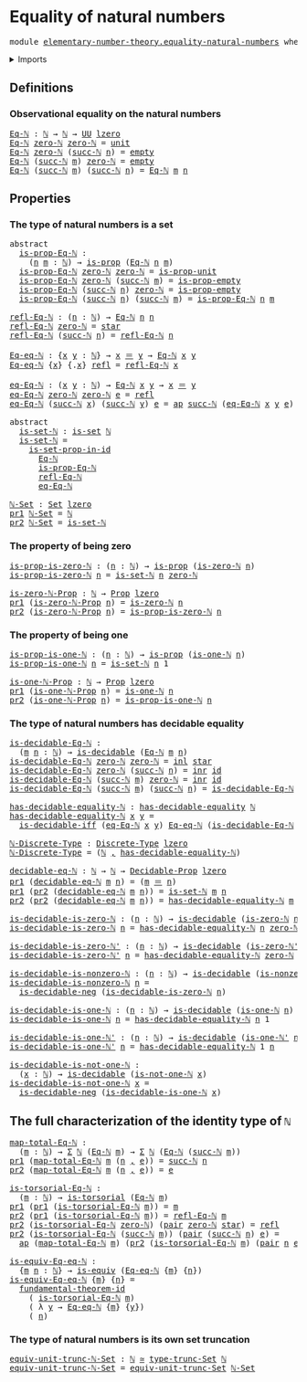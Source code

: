# Equality of natural numbers

<pre class="Agda"><a id="40" class="Keyword">module</a> <a id="47" href="elementary-number-theory.equality-natural-numbers.html" class="Module">elementary-number-theory.equality-natural-numbers</a> <a id="97" class="Keyword">where</a>
</pre>
<details><summary>Imports</summary>

<pre class="Agda"><a id="153" class="Keyword">open</a> <a id="158" class="Keyword">import</a> <a id="165" href="elementary-number-theory.natural-numbers.html" class="Module">elementary-number-theory.natural-numbers</a>

<a id="207" class="Keyword">open</a> <a id="212" class="Keyword">import</a> <a id="219" href="foundation.action-on-identifications-functions.html" class="Module">foundation.action-on-identifications-functions</a>
<a id="266" class="Keyword">open</a> <a id="271" class="Keyword">import</a> <a id="278" href="foundation.coproduct-types.html" class="Module">foundation.coproduct-types</a>
<a id="305" class="Keyword">open</a> <a id="310" class="Keyword">import</a> <a id="317" href="foundation.decidable-equality.html" class="Module">foundation.decidable-equality</a>
<a id="347" class="Keyword">open</a> <a id="352" class="Keyword">import</a> <a id="359" href="foundation.decidable-types.html" class="Module">foundation.decidable-types</a>
<a id="386" class="Keyword">open</a> <a id="391" class="Keyword">import</a> <a id="398" href="foundation.dependent-pair-types.html" class="Module">foundation.dependent-pair-types</a>
<a id="430" class="Keyword">open</a> <a id="435" class="Keyword">import</a> <a id="442" href="foundation.empty-types.html" class="Module">foundation.empty-types</a>
<a id="465" class="Keyword">open</a> <a id="470" class="Keyword">import</a> <a id="477" href="foundation.equivalences.html" class="Module">foundation.equivalences</a>
<a id="501" class="Keyword">open</a> <a id="506" class="Keyword">import</a> <a id="513" href="foundation.function-types.html" class="Module">foundation.function-types</a>
<a id="539" class="Keyword">open</a> <a id="544" class="Keyword">import</a> <a id="551" href="foundation.fundamental-theorem-of-identity-types.html" class="Module">foundation.fundamental-theorem-of-identity-types</a>
<a id="600" class="Keyword">open</a> <a id="605" class="Keyword">import</a> <a id="612" href="foundation.identity-types.html" class="Module">foundation.identity-types</a>
<a id="638" class="Keyword">open</a> <a id="643" class="Keyword">import</a> <a id="650" href="foundation.propositions.html" class="Module">foundation.propositions</a>
<a id="674" class="Keyword">open</a> <a id="679" class="Keyword">import</a> <a id="686" href="foundation.set-truncations.html" class="Module">foundation.set-truncations</a>
<a id="713" class="Keyword">open</a> <a id="718" class="Keyword">import</a> <a id="725" href="foundation.sets.html" class="Module">foundation.sets</a>
<a id="741" class="Keyword">open</a> <a id="746" class="Keyword">import</a> <a id="753" href="foundation.unit-type.html" class="Module">foundation.unit-type</a>
<a id="774" class="Keyword">open</a> <a id="779" class="Keyword">import</a> <a id="786" href="foundation.universe-levels.html" class="Module">foundation.universe-levels</a>

<a id="814" class="Keyword">open</a> <a id="819" class="Keyword">import</a> <a id="826" href="foundation-core.decidable-propositions.html" class="Module">foundation-core.decidable-propositions</a>
<a id="865" class="Keyword">open</a> <a id="870" class="Keyword">import</a> <a id="877" href="foundation-core.discrete-types.html" class="Module">foundation-core.discrete-types</a>
<a id="908" class="Keyword">open</a> <a id="913" class="Keyword">import</a> <a id="920" href="foundation-core.torsorial-type-families.html" class="Module">foundation-core.torsorial-type-families</a>
</pre>
</details>

## Definitions

### Observational equality on the natural numbers

<pre class="Agda"><a id="Eq-ℕ"></a><a id="1052" href="elementary-number-theory.equality-natural-numbers.html#1052" class="Function">Eq-ℕ</a> <a id="1057" class="Symbol">:</a> <a id="1059" href="elementary-number-theory.natural-numbers.html#825" class="Datatype">ℕ</a> <a id="1061" class="Symbol">→</a> <a id="1063" href="elementary-number-theory.natural-numbers.html#825" class="Datatype">ℕ</a> <a id="1065" class="Symbol">→</a> <a id="1067" href="Agda.Primitive.html#388" class="Primitive">UU</a> <a id="1070" href="Agda.Primitive.html#915" class="Primitive">lzero</a>
<a id="1076" href="elementary-number-theory.equality-natural-numbers.html#1052" class="Function">Eq-ℕ</a> <a id="1081" href="elementary-number-theory.natural-numbers.html#846" class="InductiveConstructor">zero-ℕ</a> <a id="1088" href="elementary-number-theory.natural-numbers.html#846" class="InductiveConstructor">zero-ℕ</a> <a id="1095" class="Symbol">=</a> <a id="1097" href="foundation.unit-type.html#812" class="Record">unit</a>
<a id="1102" href="elementary-number-theory.equality-natural-numbers.html#1052" class="Function">Eq-ℕ</a> <a id="1107" href="elementary-number-theory.natural-numbers.html#846" class="InductiveConstructor">zero-ℕ</a> <a id="1114" class="Symbol">(</a><a id="1115" href="elementary-number-theory.natural-numbers.html#859" class="InductiveConstructor">succ-ℕ</a> <a id="1122" href="elementary-number-theory.equality-natural-numbers.html#1122" class="Bound">n</a><a id="1123" class="Symbol">)</a> <a id="1125" class="Symbol">=</a> <a id="1127" href="foundation-core.empty-types.html#801" class="Datatype">empty</a>
<a id="1133" href="elementary-number-theory.equality-natural-numbers.html#1052" class="Function">Eq-ℕ</a> <a id="1138" class="Symbol">(</a><a id="1139" href="elementary-number-theory.natural-numbers.html#859" class="InductiveConstructor">succ-ℕ</a> <a id="1146" href="elementary-number-theory.equality-natural-numbers.html#1146" class="Bound">m</a><a id="1147" class="Symbol">)</a> <a id="1149" href="elementary-number-theory.natural-numbers.html#846" class="InductiveConstructor">zero-ℕ</a> <a id="1156" class="Symbol">=</a> <a id="1158" href="foundation-core.empty-types.html#801" class="Datatype">empty</a>
<a id="1164" href="elementary-number-theory.equality-natural-numbers.html#1052" class="Function">Eq-ℕ</a> <a id="1169" class="Symbol">(</a><a id="1170" href="elementary-number-theory.natural-numbers.html#859" class="InductiveConstructor">succ-ℕ</a> <a id="1177" href="elementary-number-theory.equality-natural-numbers.html#1177" class="Bound">m</a><a id="1178" class="Symbol">)</a> <a id="1180" class="Symbol">(</a><a id="1181" href="elementary-number-theory.natural-numbers.html#859" class="InductiveConstructor">succ-ℕ</a> <a id="1188" href="elementary-number-theory.equality-natural-numbers.html#1188" class="Bound">n</a><a id="1189" class="Symbol">)</a> <a id="1191" class="Symbol">=</a> <a id="1193" href="elementary-number-theory.equality-natural-numbers.html#1052" class="Function">Eq-ℕ</a> <a id="1198" href="elementary-number-theory.equality-natural-numbers.html#1177" class="Bound">m</a> <a id="1200" href="elementary-number-theory.equality-natural-numbers.html#1188" class="Bound">n</a>
</pre>
## Properties

### The type of natural numbers is a set

<pre class="Agda"><a id="1272" class="Keyword">abstract</a>
  <a id="is-prop-Eq-ℕ"></a><a id="1283" href="elementary-number-theory.equality-natural-numbers.html#1283" class="Function">is-prop-Eq-ℕ</a> <a id="1296" class="Symbol">:</a>
    <a id="1302" class="Symbol">(</a><a id="1303" href="elementary-number-theory.equality-natural-numbers.html#1303" class="Bound">n</a> <a id="1305" href="elementary-number-theory.equality-natural-numbers.html#1305" class="Bound">m</a> <a id="1307" class="Symbol">:</a> <a id="1309" href="elementary-number-theory.natural-numbers.html#825" class="Datatype">ℕ</a><a id="1310" class="Symbol">)</a> <a id="1312" class="Symbol">→</a> <a id="1314" href="foundation-core.propositions.html#1029" class="Function">is-prop</a> <a id="1322" class="Symbol">(</a><a id="1323" href="elementary-number-theory.equality-natural-numbers.html#1052" class="Function">Eq-ℕ</a> <a id="1328" href="elementary-number-theory.equality-natural-numbers.html#1303" class="Bound">n</a> <a id="1330" href="elementary-number-theory.equality-natural-numbers.html#1305" class="Bound">m</a><a id="1331" class="Symbol">)</a>
  <a id="1335" href="elementary-number-theory.equality-natural-numbers.html#1283" class="Function">is-prop-Eq-ℕ</a> <a id="1348" href="elementary-number-theory.natural-numbers.html#846" class="InductiveConstructor">zero-ℕ</a> <a id="1355" href="elementary-number-theory.natural-numbers.html#846" class="InductiveConstructor">zero-ℕ</a> <a id="1362" class="Symbol">=</a> <a id="1364" href="foundation.unit-type.html#2833" class="Function">is-prop-unit</a>
  <a id="1379" href="elementary-number-theory.equality-natural-numbers.html#1283" class="Function">is-prop-Eq-ℕ</a> <a id="1392" href="elementary-number-theory.natural-numbers.html#846" class="InductiveConstructor">zero-ℕ</a> <a id="1399" class="Symbol">(</a><a id="1400" href="elementary-number-theory.natural-numbers.html#859" class="InductiveConstructor">succ-ℕ</a> <a id="1407" href="elementary-number-theory.equality-natural-numbers.html#1407" class="Bound">m</a><a id="1408" class="Symbol">)</a> <a id="1410" class="Symbol">=</a> <a id="1412" href="foundation-core.empty-types.html#2359" class="Function">is-prop-empty</a>
  <a id="1428" href="elementary-number-theory.equality-natural-numbers.html#1283" class="Function">is-prop-Eq-ℕ</a> <a id="1441" class="Symbol">(</a><a id="1442" href="elementary-number-theory.natural-numbers.html#859" class="InductiveConstructor">succ-ℕ</a> <a id="1449" href="elementary-number-theory.equality-natural-numbers.html#1449" class="Bound">n</a><a id="1450" class="Symbol">)</a> <a id="1452" href="elementary-number-theory.natural-numbers.html#846" class="InductiveConstructor">zero-ℕ</a> <a id="1459" class="Symbol">=</a> <a id="1461" href="foundation-core.empty-types.html#2359" class="Function">is-prop-empty</a>
  <a id="1477" href="elementary-number-theory.equality-natural-numbers.html#1283" class="Function">is-prop-Eq-ℕ</a> <a id="1490" class="Symbol">(</a><a id="1491" href="elementary-number-theory.natural-numbers.html#859" class="InductiveConstructor">succ-ℕ</a> <a id="1498" href="elementary-number-theory.equality-natural-numbers.html#1498" class="Bound">n</a><a id="1499" class="Symbol">)</a> <a id="1501" class="Symbol">(</a><a id="1502" href="elementary-number-theory.natural-numbers.html#859" class="InductiveConstructor">succ-ℕ</a> <a id="1509" href="elementary-number-theory.equality-natural-numbers.html#1509" class="Bound">m</a><a id="1510" class="Symbol">)</a> <a id="1512" class="Symbol">=</a> <a id="1514" href="elementary-number-theory.equality-natural-numbers.html#1283" class="Function">is-prop-Eq-ℕ</a> <a id="1527" href="elementary-number-theory.equality-natural-numbers.html#1498" class="Bound">n</a> <a id="1529" href="elementary-number-theory.equality-natural-numbers.html#1509" class="Bound">m</a>

<a id="refl-Eq-ℕ"></a><a id="1532" href="elementary-number-theory.equality-natural-numbers.html#1532" class="Function">refl-Eq-ℕ</a> <a id="1542" class="Symbol">:</a> <a id="1544" class="Symbol">(</a><a id="1545" href="elementary-number-theory.equality-natural-numbers.html#1545" class="Bound">n</a> <a id="1547" class="Symbol">:</a> <a id="1549" href="elementary-number-theory.natural-numbers.html#825" class="Datatype">ℕ</a><a id="1550" class="Symbol">)</a> <a id="1552" class="Symbol">→</a> <a id="1554" href="elementary-number-theory.equality-natural-numbers.html#1052" class="Function">Eq-ℕ</a> <a id="1559" href="elementary-number-theory.equality-natural-numbers.html#1545" class="Bound">n</a> <a id="1561" href="elementary-number-theory.equality-natural-numbers.html#1545" class="Bound">n</a>
<a id="1563" href="elementary-number-theory.equality-natural-numbers.html#1532" class="Function">refl-Eq-ℕ</a> <a id="1573" href="elementary-number-theory.natural-numbers.html#846" class="InductiveConstructor">zero-ℕ</a> <a id="1580" class="Symbol">=</a> <a id="1582" href="foundation.unit-type.html#857" class="InductiveConstructor">star</a>
<a id="1587" href="elementary-number-theory.equality-natural-numbers.html#1532" class="Function">refl-Eq-ℕ</a> <a id="1597" class="Symbol">(</a><a id="1598" href="elementary-number-theory.natural-numbers.html#859" class="InductiveConstructor">succ-ℕ</a> <a id="1605" href="elementary-number-theory.equality-natural-numbers.html#1605" class="Bound">n</a><a id="1606" class="Symbol">)</a> <a id="1608" class="Symbol">=</a> <a id="1610" href="elementary-number-theory.equality-natural-numbers.html#1532" class="Function">refl-Eq-ℕ</a> <a id="1620" href="elementary-number-theory.equality-natural-numbers.html#1605" class="Bound">n</a>

<a id="Eq-eq-ℕ"></a><a id="1623" href="elementary-number-theory.equality-natural-numbers.html#1623" class="Function">Eq-eq-ℕ</a> <a id="1631" class="Symbol">:</a> <a id="1633" class="Symbol">{</a><a id="1634" href="elementary-number-theory.equality-natural-numbers.html#1634" class="Bound">x</a> <a id="1636" href="elementary-number-theory.equality-natural-numbers.html#1636" class="Bound">y</a> <a id="1638" class="Symbol">:</a> <a id="1640" href="elementary-number-theory.natural-numbers.html#825" class="Datatype">ℕ</a><a id="1641" class="Symbol">}</a> <a id="1643" class="Symbol">→</a> <a id="1645" href="elementary-number-theory.equality-natural-numbers.html#1634" class="Bound">x</a> <a id="1647" href="foundation-core.identity-types.html#2713" class="Function Operator">＝</a> <a id="1649" href="elementary-number-theory.equality-natural-numbers.html#1636" class="Bound">y</a> <a id="1651" class="Symbol">→</a> <a id="1653" href="elementary-number-theory.equality-natural-numbers.html#1052" class="Function">Eq-ℕ</a> <a id="1658" href="elementary-number-theory.equality-natural-numbers.html#1634" class="Bound">x</a> <a id="1660" href="elementary-number-theory.equality-natural-numbers.html#1636" class="Bound">y</a>
<a id="1662" href="elementary-number-theory.equality-natural-numbers.html#1623" class="Function">Eq-eq-ℕ</a> <a id="1670" class="Symbol">{</a><a id="1671" href="elementary-number-theory.equality-natural-numbers.html#1671" class="Bound">x</a><a id="1672" class="Symbol">}</a> <a id="1674" class="Symbol">{</a><a id="1675" class="DottedPattern Symbol">.</a><a id="1676" href="elementary-number-theory.equality-natural-numbers.html#1671" class="DottedPattern Bound">x</a><a id="1677" class="Symbol">}</a> <a id="1679" href="foundation-core.identity-types.html#2682" class="InductiveConstructor">refl</a> <a id="1684" class="Symbol">=</a> <a id="1686" href="elementary-number-theory.equality-natural-numbers.html#1532" class="Function">refl-Eq-ℕ</a> <a id="1696" href="elementary-number-theory.equality-natural-numbers.html#1671" class="Bound">x</a>

<a id="eq-Eq-ℕ"></a><a id="1699" href="elementary-number-theory.equality-natural-numbers.html#1699" class="Function">eq-Eq-ℕ</a> <a id="1707" class="Symbol">:</a> <a id="1709" class="Symbol">(</a><a id="1710" href="elementary-number-theory.equality-natural-numbers.html#1710" class="Bound">x</a> <a id="1712" href="elementary-number-theory.equality-natural-numbers.html#1712" class="Bound">y</a> <a id="1714" class="Symbol">:</a> <a id="1716" href="elementary-number-theory.natural-numbers.html#825" class="Datatype">ℕ</a><a id="1717" class="Symbol">)</a> <a id="1719" class="Symbol">→</a> <a id="1721" href="elementary-number-theory.equality-natural-numbers.html#1052" class="Function">Eq-ℕ</a> <a id="1726" href="elementary-number-theory.equality-natural-numbers.html#1710" class="Bound">x</a> <a id="1728" href="elementary-number-theory.equality-natural-numbers.html#1712" class="Bound">y</a> <a id="1730" class="Symbol">→</a> <a id="1732" href="elementary-number-theory.equality-natural-numbers.html#1710" class="Bound">x</a> <a id="1734" href="foundation-core.identity-types.html#2713" class="Function Operator">＝</a> <a id="1736" href="elementary-number-theory.equality-natural-numbers.html#1712" class="Bound">y</a>
<a id="1738" href="elementary-number-theory.equality-natural-numbers.html#1699" class="Function">eq-Eq-ℕ</a> <a id="1746" href="elementary-number-theory.natural-numbers.html#846" class="InductiveConstructor">zero-ℕ</a> <a id="1753" href="elementary-number-theory.natural-numbers.html#846" class="InductiveConstructor">zero-ℕ</a> <a id="1760" href="elementary-number-theory.equality-natural-numbers.html#1760" class="Bound">e</a> <a id="1762" class="Symbol">=</a> <a id="1764" href="foundation-core.identity-types.html#2682" class="InductiveConstructor">refl</a>
<a id="1769" href="elementary-number-theory.equality-natural-numbers.html#1699" class="Function">eq-Eq-ℕ</a> <a id="1777" class="Symbol">(</a><a id="1778" href="elementary-number-theory.natural-numbers.html#859" class="InductiveConstructor">succ-ℕ</a> <a id="1785" href="elementary-number-theory.equality-natural-numbers.html#1785" class="Bound">x</a><a id="1786" class="Symbol">)</a> <a id="1788" class="Symbol">(</a><a id="1789" href="elementary-number-theory.natural-numbers.html#859" class="InductiveConstructor">succ-ℕ</a> <a id="1796" href="elementary-number-theory.equality-natural-numbers.html#1796" class="Bound">y</a><a id="1797" class="Symbol">)</a> <a id="1799" href="elementary-number-theory.equality-natural-numbers.html#1799" class="Bound">e</a> <a id="1801" class="Symbol">=</a> <a id="1803" href="foundation.action-on-identifications-functions.html#730" class="Function">ap</a> <a id="1806" href="elementary-number-theory.natural-numbers.html#859" class="InductiveConstructor">succ-ℕ</a> <a id="1813" class="Symbol">(</a><a id="1814" href="elementary-number-theory.equality-natural-numbers.html#1699" class="Function">eq-Eq-ℕ</a> <a id="1822" href="elementary-number-theory.equality-natural-numbers.html#1785" class="Bound">x</a> <a id="1824" href="elementary-number-theory.equality-natural-numbers.html#1796" class="Bound">y</a> <a id="1826" href="elementary-number-theory.equality-natural-numbers.html#1799" class="Bound">e</a><a id="1827" class="Symbol">)</a>

<a id="1830" class="Keyword">abstract</a>
  <a id="is-set-ℕ"></a><a id="1841" href="elementary-number-theory.equality-natural-numbers.html#1841" class="Function">is-set-ℕ</a> <a id="1850" class="Symbol">:</a> <a id="1852" href="foundation-core.sets.html#795" class="Function">is-set</a> <a id="1859" href="elementary-number-theory.natural-numbers.html#825" class="Datatype">ℕ</a>
  <a id="1863" href="elementary-number-theory.equality-natural-numbers.html#1841" class="Function">is-set-ℕ</a> <a id="1872" class="Symbol">=</a>
    <a id="1878" href="foundation-core.sets.html#3227" class="Function">is-set-prop-in-id</a>
      <a id="1902" href="elementary-number-theory.equality-natural-numbers.html#1052" class="Function">Eq-ℕ</a>
      <a id="1913" href="elementary-number-theory.equality-natural-numbers.html#1283" class="Function">is-prop-Eq-ℕ</a>
      <a id="1932" href="elementary-number-theory.equality-natural-numbers.html#1532" class="Function">refl-Eq-ℕ</a>
      <a id="1948" href="elementary-number-theory.equality-natural-numbers.html#1699" class="Function">eq-Eq-ℕ</a>

<a id="ℕ-Set"></a><a id="1957" href="elementary-number-theory.equality-natural-numbers.html#1957" class="Function">ℕ-Set</a> <a id="1963" class="Symbol">:</a> <a id="1965" href="foundation-core.sets.html#870" class="Function">Set</a> <a id="1969" href="Agda.Primitive.html#915" class="Primitive">lzero</a>
<a id="1975" href="foundation.dependent-pair-types.html#681" class="Field">pr1</a> <a id="1979" href="elementary-number-theory.equality-natural-numbers.html#1957" class="Function">ℕ-Set</a> <a id="1985" class="Symbol">=</a> <a id="1987" href="elementary-number-theory.natural-numbers.html#825" class="Datatype">ℕ</a>
<a id="1989" href="foundation.dependent-pair-types.html#693" class="Field">pr2</a> <a id="1993" href="elementary-number-theory.equality-natural-numbers.html#1957" class="Function">ℕ-Set</a> <a id="1999" class="Symbol">=</a> <a id="2001" href="elementary-number-theory.equality-natural-numbers.html#1841" class="Function">is-set-ℕ</a>
</pre>
### The property of being zero

<pre class="Agda"><a id="is-prop-is-zero-ℕ"></a><a id="2055" href="elementary-number-theory.equality-natural-numbers.html#2055" class="Function">is-prop-is-zero-ℕ</a> <a id="2073" class="Symbol">:</a> <a id="2075" class="Symbol">(</a><a id="2076" href="elementary-number-theory.equality-natural-numbers.html#2076" class="Bound">n</a> <a id="2078" class="Symbol">:</a> <a id="2080" href="elementary-number-theory.natural-numbers.html#825" class="Datatype">ℕ</a><a id="2081" class="Symbol">)</a> <a id="2083" class="Symbol">→</a> <a id="2085" href="foundation-core.propositions.html#1029" class="Function">is-prop</a> <a id="2093" class="Symbol">(</a><a id="2094" href="elementary-number-theory.natural-numbers.html#1299" class="Function">is-zero-ℕ</a> <a id="2104" href="elementary-number-theory.equality-natural-numbers.html#2076" class="Bound">n</a><a id="2105" class="Symbol">)</a>
<a id="2107" href="elementary-number-theory.equality-natural-numbers.html#2055" class="Function">is-prop-is-zero-ℕ</a> <a id="2125" href="elementary-number-theory.equality-natural-numbers.html#2125" class="Bound">n</a> <a id="2127" class="Symbol">=</a> <a id="2129" href="elementary-number-theory.equality-natural-numbers.html#1841" class="Function">is-set-ℕ</a> <a id="2138" href="elementary-number-theory.equality-natural-numbers.html#2125" class="Bound">n</a> <a id="2140" href="elementary-number-theory.natural-numbers.html#846" class="InductiveConstructor">zero-ℕ</a>

<a id="is-zero-ℕ-Prop"></a><a id="2148" href="elementary-number-theory.equality-natural-numbers.html#2148" class="Function">is-zero-ℕ-Prop</a> <a id="2163" class="Symbol">:</a> <a id="2165" href="elementary-number-theory.natural-numbers.html#825" class="Datatype">ℕ</a> <a id="2167" class="Symbol">→</a> <a id="2169" href="foundation-core.propositions.html#1153" class="Function">Prop</a> <a id="2174" href="Agda.Primitive.html#915" class="Primitive">lzero</a>
<a id="2180" href="foundation.dependent-pair-types.html#681" class="Field">pr1</a> <a id="2184" class="Symbol">(</a><a id="2185" href="elementary-number-theory.equality-natural-numbers.html#2148" class="Function">is-zero-ℕ-Prop</a> <a id="2200" href="elementary-number-theory.equality-natural-numbers.html#2200" class="Bound">n</a><a id="2201" class="Symbol">)</a> <a id="2203" class="Symbol">=</a> <a id="2205" href="elementary-number-theory.natural-numbers.html#1299" class="Function">is-zero-ℕ</a> <a id="2215" href="elementary-number-theory.equality-natural-numbers.html#2200" class="Bound">n</a>
<a id="2217" href="foundation.dependent-pair-types.html#693" class="Field">pr2</a> <a id="2221" class="Symbol">(</a><a id="2222" href="elementary-number-theory.equality-natural-numbers.html#2148" class="Function">is-zero-ℕ-Prop</a> <a id="2237" href="elementary-number-theory.equality-natural-numbers.html#2237" class="Bound">n</a><a id="2238" class="Symbol">)</a> <a id="2240" class="Symbol">=</a> <a id="2242" href="elementary-number-theory.equality-natural-numbers.html#2055" class="Function">is-prop-is-zero-ℕ</a> <a id="2260" href="elementary-number-theory.equality-natural-numbers.html#2237" class="Bound">n</a>
</pre>
### The property of being one

<pre class="Agda"><a id="is-prop-is-one-ℕ"></a><a id="2306" href="elementary-number-theory.equality-natural-numbers.html#2306" class="Function">is-prop-is-one-ℕ</a> <a id="2323" class="Symbol">:</a> <a id="2325" class="Symbol">(</a><a id="2326" href="elementary-number-theory.equality-natural-numbers.html#2326" class="Bound">n</a> <a id="2328" class="Symbol">:</a> <a id="2330" href="elementary-number-theory.natural-numbers.html#825" class="Datatype">ℕ</a><a id="2331" class="Symbol">)</a> <a id="2333" class="Symbol">→</a> <a id="2335" href="foundation-core.propositions.html#1029" class="Function">is-prop</a> <a id="2343" class="Symbol">(</a><a id="2344" href="elementary-number-theory.natural-numbers.html#1544" class="Function">is-one-ℕ</a> <a id="2353" href="elementary-number-theory.equality-natural-numbers.html#2326" class="Bound">n</a><a id="2354" class="Symbol">)</a>
<a id="2356" href="elementary-number-theory.equality-natural-numbers.html#2306" class="Function">is-prop-is-one-ℕ</a> <a id="2373" href="elementary-number-theory.equality-natural-numbers.html#2373" class="Bound">n</a> <a id="2375" class="Symbol">=</a> <a id="2377" href="elementary-number-theory.equality-natural-numbers.html#1841" class="Function">is-set-ℕ</a> <a id="2386" href="elementary-number-theory.equality-natural-numbers.html#2373" class="Bound">n</a> <a id="2388" class="Number">1</a>

<a id="is-one-ℕ-Prop"></a><a id="2391" href="elementary-number-theory.equality-natural-numbers.html#2391" class="Function">is-one-ℕ-Prop</a> <a id="2405" class="Symbol">:</a> <a id="2407" href="elementary-number-theory.natural-numbers.html#825" class="Datatype">ℕ</a> <a id="2409" class="Symbol">→</a> <a id="2411" href="foundation-core.propositions.html#1153" class="Function">Prop</a> <a id="2416" href="Agda.Primitive.html#915" class="Primitive">lzero</a>
<a id="2422" href="foundation.dependent-pair-types.html#681" class="Field">pr1</a> <a id="2426" class="Symbol">(</a><a id="2427" href="elementary-number-theory.equality-natural-numbers.html#2391" class="Function">is-one-ℕ-Prop</a> <a id="2441" href="elementary-number-theory.equality-natural-numbers.html#2441" class="Bound">n</a><a id="2442" class="Symbol">)</a> <a id="2444" class="Symbol">=</a> <a id="2446" href="elementary-number-theory.natural-numbers.html#1544" class="Function">is-one-ℕ</a> <a id="2455" href="elementary-number-theory.equality-natural-numbers.html#2441" class="Bound">n</a>
<a id="2457" href="foundation.dependent-pair-types.html#693" class="Field">pr2</a> <a id="2461" class="Symbol">(</a><a id="2462" href="elementary-number-theory.equality-natural-numbers.html#2391" class="Function">is-one-ℕ-Prop</a> <a id="2476" href="elementary-number-theory.equality-natural-numbers.html#2476" class="Bound">n</a><a id="2477" class="Symbol">)</a> <a id="2479" class="Symbol">=</a> <a id="2481" href="elementary-number-theory.equality-natural-numbers.html#2306" class="Function">is-prop-is-one-ℕ</a> <a id="2498" href="elementary-number-theory.equality-natural-numbers.html#2476" class="Bound">n</a>
</pre>
### The type of natural numbers has decidable equality

<pre class="Agda"><a id="is-decidable-Eq-ℕ"></a><a id="2569" href="elementary-number-theory.equality-natural-numbers.html#2569" class="Function">is-decidable-Eq-ℕ</a> <a id="2587" class="Symbol">:</a>
  <a id="2591" class="Symbol">(</a><a id="2592" href="elementary-number-theory.equality-natural-numbers.html#2592" class="Bound">m</a> <a id="2594" href="elementary-number-theory.equality-natural-numbers.html#2594" class="Bound">n</a> <a id="2596" class="Symbol">:</a> <a id="2598" href="elementary-number-theory.natural-numbers.html#825" class="Datatype">ℕ</a><a id="2599" class="Symbol">)</a> <a id="2601" class="Symbol">→</a> <a id="2603" href="foundation.decidable-types.html#1523" class="Function">is-decidable</a> <a id="2616" class="Symbol">(</a><a id="2617" href="elementary-number-theory.equality-natural-numbers.html#1052" class="Function">Eq-ℕ</a> <a id="2622" href="elementary-number-theory.equality-natural-numbers.html#2592" class="Bound">m</a> <a id="2624" href="elementary-number-theory.equality-natural-numbers.html#2594" class="Bound">n</a><a id="2625" class="Symbol">)</a>
<a id="2627" href="elementary-number-theory.equality-natural-numbers.html#2569" class="Function">is-decidable-Eq-ℕ</a> <a id="2645" href="elementary-number-theory.natural-numbers.html#846" class="InductiveConstructor">zero-ℕ</a> <a id="2652" href="elementary-number-theory.natural-numbers.html#846" class="InductiveConstructor">zero-ℕ</a> <a id="2659" class="Symbol">=</a> <a id="2661" href="foundation-core.coproduct-types.html#458" class="InductiveConstructor">inl</a> <a id="2665" href="foundation.unit-type.html#857" class="InductiveConstructor">star</a>
<a id="2670" href="elementary-number-theory.equality-natural-numbers.html#2569" class="Function">is-decidable-Eq-ℕ</a> <a id="2688" href="elementary-number-theory.natural-numbers.html#846" class="InductiveConstructor">zero-ℕ</a> <a id="2695" class="Symbol">(</a><a id="2696" href="elementary-number-theory.natural-numbers.html#859" class="InductiveConstructor">succ-ℕ</a> <a id="2703" href="elementary-number-theory.equality-natural-numbers.html#2703" class="Bound">n</a><a id="2704" class="Symbol">)</a> <a id="2706" class="Symbol">=</a> <a id="2708" href="foundation-core.coproduct-types.html#476" class="InductiveConstructor">inr</a> <a id="2712" href="foundation-core.function-types.html#307" class="Function">id</a>
<a id="2715" href="elementary-number-theory.equality-natural-numbers.html#2569" class="Function">is-decidable-Eq-ℕ</a> <a id="2733" class="Symbol">(</a><a id="2734" href="elementary-number-theory.natural-numbers.html#859" class="InductiveConstructor">succ-ℕ</a> <a id="2741" href="elementary-number-theory.equality-natural-numbers.html#2741" class="Bound">m</a><a id="2742" class="Symbol">)</a> <a id="2744" href="elementary-number-theory.natural-numbers.html#846" class="InductiveConstructor">zero-ℕ</a> <a id="2751" class="Symbol">=</a> <a id="2753" href="foundation-core.coproduct-types.html#476" class="InductiveConstructor">inr</a> <a id="2757" href="foundation-core.function-types.html#307" class="Function">id</a>
<a id="2760" href="elementary-number-theory.equality-natural-numbers.html#2569" class="Function">is-decidable-Eq-ℕ</a> <a id="2778" class="Symbol">(</a><a id="2779" href="elementary-number-theory.natural-numbers.html#859" class="InductiveConstructor">succ-ℕ</a> <a id="2786" href="elementary-number-theory.equality-natural-numbers.html#2786" class="Bound">m</a><a id="2787" class="Symbol">)</a> <a id="2789" class="Symbol">(</a><a id="2790" href="elementary-number-theory.natural-numbers.html#859" class="InductiveConstructor">succ-ℕ</a> <a id="2797" href="elementary-number-theory.equality-natural-numbers.html#2797" class="Bound">n</a><a id="2798" class="Symbol">)</a> <a id="2800" class="Symbol">=</a> <a id="2802" href="elementary-number-theory.equality-natural-numbers.html#2569" class="Function">is-decidable-Eq-ℕ</a> <a id="2820" href="elementary-number-theory.equality-natural-numbers.html#2786" class="Bound">m</a> <a id="2822" href="elementary-number-theory.equality-natural-numbers.html#2797" class="Bound">n</a>

<a id="has-decidable-equality-ℕ"></a><a id="2825" href="elementary-number-theory.equality-natural-numbers.html#2825" class="Function">has-decidable-equality-ℕ</a> <a id="2850" class="Symbol">:</a> <a id="2852" href="foundation.decidable-equality.html#1268" class="Function">has-decidable-equality</a> <a id="2875" href="elementary-number-theory.natural-numbers.html#825" class="Datatype">ℕ</a>
<a id="2877" href="elementary-number-theory.equality-natural-numbers.html#2825" class="Function">has-decidable-equality-ℕ</a> <a id="2902" href="elementary-number-theory.equality-natural-numbers.html#2902" class="Bound">x</a> <a id="2904" href="elementary-number-theory.equality-natural-numbers.html#2904" class="Bound">y</a> <a id="2906" class="Symbol">=</a>
  <a id="2910" href="foundation.decidable-types.html#6218" class="Function">is-decidable-iff</a> <a id="2927" class="Symbol">(</a><a id="2928" href="elementary-number-theory.equality-natural-numbers.html#1699" class="Function">eq-Eq-ℕ</a> <a id="2936" href="elementary-number-theory.equality-natural-numbers.html#2902" class="Bound">x</a> <a id="2938" href="elementary-number-theory.equality-natural-numbers.html#2904" class="Bound">y</a><a id="2939" class="Symbol">)</a> <a id="2941" href="elementary-number-theory.equality-natural-numbers.html#1623" class="Function">Eq-eq-ℕ</a> <a id="2949" class="Symbol">(</a><a id="2950" href="elementary-number-theory.equality-natural-numbers.html#2569" class="Function">is-decidable-Eq-ℕ</a> <a id="2968" href="elementary-number-theory.equality-natural-numbers.html#2902" class="Bound">x</a> <a id="2970" href="elementary-number-theory.equality-natural-numbers.html#2904" class="Bound">y</a><a id="2971" class="Symbol">)</a>

<a id="ℕ-Discrete-Type"></a><a id="2974" href="elementary-number-theory.equality-natural-numbers.html#2974" class="Function">ℕ-Discrete-Type</a> <a id="2990" class="Symbol">:</a> <a id="2992" href="foundation-core.discrete-types.html#542" class="Function">Discrete-Type</a> <a id="3006" href="Agda.Primitive.html#915" class="Primitive">lzero</a>
<a id="3012" href="elementary-number-theory.equality-natural-numbers.html#2974" class="Function">ℕ-Discrete-Type</a> <a id="3028" class="Symbol">=</a> <a id="3030" class="Symbol">(</a><a id="3031" href="elementary-number-theory.natural-numbers.html#825" class="Datatype">ℕ</a> <a id="3033" href="foundation.dependent-pair-types.html#787" class="InductiveConstructor Operator">,</a> <a id="3035" href="elementary-number-theory.equality-natural-numbers.html#2825" class="Function">has-decidable-equality-ℕ</a><a id="3059" class="Symbol">)</a>

<a id="decidable-eq-ℕ"></a><a id="3062" href="elementary-number-theory.equality-natural-numbers.html#3062" class="Function">decidable-eq-ℕ</a> <a id="3077" class="Symbol">:</a> <a id="3079" href="elementary-number-theory.natural-numbers.html#825" class="Datatype">ℕ</a> <a id="3081" class="Symbol">→</a> <a id="3083" href="elementary-number-theory.natural-numbers.html#825" class="Datatype">ℕ</a> <a id="3085" class="Symbol">→</a> <a id="3087" href="foundation-core.decidable-propositions.html#1922" class="Function">Decidable-Prop</a> <a id="3102" href="Agda.Primitive.html#915" class="Primitive">lzero</a>
<a id="3108" href="foundation.dependent-pair-types.html#681" class="Field">pr1</a> <a id="3112" class="Symbol">(</a><a id="3113" href="elementary-number-theory.equality-natural-numbers.html#3062" class="Function">decidable-eq-ℕ</a> <a id="3128" href="elementary-number-theory.equality-natural-numbers.html#3128" class="Bound">m</a> <a id="3130" href="elementary-number-theory.equality-natural-numbers.html#3130" class="Bound">n</a><a id="3131" class="Symbol">)</a> <a id="3133" class="Symbol">=</a> <a id="3135" class="Symbol">(</a><a id="3136" href="elementary-number-theory.equality-natural-numbers.html#3128" class="Bound">m</a> <a id="3138" href="foundation-core.identity-types.html#2713" class="Function Operator">＝</a> <a id="3140" href="elementary-number-theory.equality-natural-numbers.html#3130" class="Bound">n</a><a id="3141" class="Symbol">)</a>
<a id="3143" href="foundation.dependent-pair-types.html#681" class="Field">pr1</a> <a id="3147" class="Symbol">(</a><a id="3148" href="foundation.dependent-pair-types.html#693" class="Field">pr2</a> <a id="3152" class="Symbol">(</a><a id="3153" href="elementary-number-theory.equality-natural-numbers.html#3062" class="Function">decidable-eq-ℕ</a> <a id="3168" href="elementary-number-theory.equality-natural-numbers.html#3168" class="Bound">m</a> <a id="3170" href="elementary-number-theory.equality-natural-numbers.html#3170" class="Bound">n</a><a id="3171" class="Symbol">))</a> <a id="3174" class="Symbol">=</a> <a id="3176" href="elementary-number-theory.equality-natural-numbers.html#1841" class="Function">is-set-ℕ</a> <a id="3185" href="elementary-number-theory.equality-natural-numbers.html#3168" class="Bound">m</a> <a id="3187" href="elementary-number-theory.equality-natural-numbers.html#3170" class="Bound">n</a>
<a id="3189" href="foundation.dependent-pair-types.html#693" class="Field">pr2</a> <a id="3193" class="Symbol">(</a><a id="3194" href="foundation.dependent-pair-types.html#693" class="Field">pr2</a> <a id="3198" class="Symbol">(</a><a id="3199" href="elementary-number-theory.equality-natural-numbers.html#3062" class="Function">decidable-eq-ℕ</a> <a id="3214" href="elementary-number-theory.equality-natural-numbers.html#3214" class="Bound">m</a> <a id="3216" href="elementary-number-theory.equality-natural-numbers.html#3216" class="Bound">n</a><a id="3217" class="Symbol">))</a> <a id="3220" class="Symbol">=</a> <a id="3222" href="elementary-number-theory.equality-natural-numbers.html#2825" class="Function">has-decidable-equality-ℕ</a> <a id="3247" href="elementary-number-theory.equality-natural-numbers.html#3214" class="Bound">m</a> <a id="3249" href="elementary-number-theory.equality-natural-numbers.html#3216" class="Bound">n</a>

<a id="is-decidable-is-zero-ℕ"></a><a id="3252" href="elementary-number-theory.equality-natural-numbers.html#3252" class="Function">is-decidable-is-zero-ℕ</a> <a id="3275" class="Symbol">:</a> <a id="3277" class="Symbol">(</a><a id="3278" href="elementary-number-theory.equality-natural-numbers.html#3278" class="Bound">n</a> <a id="3280" class="Symbol">:</a> <a id="3282" href="elementary-number-theory.natural-numbers.html#825" class="Datatype">ℕ</a><a id="3283" class="Symbol">)</a> <a id="3285" class="Symbol">→</a> <a id="3287" href="foundation.decidable-types.html#1523" class="Function">is-decidable</a> <a id="3300" class="Symbol">(</a><a id="3301" href="elementary-number-theory.natural-numbers.html#1299" class="Function">is-zero-ℕ</a> <a id="3311" href="elementary-number-theory.equality-natural-numbers.html#3278" class="Bound">n</a><a id="3312" class="Symbol">)</a>
<a id="3314" href="elementary-number-theory.equality-natural-numbers.html#3252" class="Function">is-decidable-is-zero-ℕ</a> <a id="3337" href="elementary-number-theory.equality-natural-numbers.html#3337" class="Bound">n</a> <a id="3339" class="Symbol">=</a> <a id="3341" href="elementary-number-theory.equality-natural-numbers.html#2825" class="Function">has-decidable-equality-ℕ</a> <a id="3366" href="elementary-number-theory.equality-natural-numbers.html#3337" class="Bound">n</a> <a id="3368" href="elementary-number-theory.natural-numbers.html#846" class="InductiveConstructor">zero-ℕ</a>

<a id="is-decidable-is-zero-ℕ&#39;"></a><a id="3376" href="elementary-number-theory.equality-natural-numbers.html#3376" class="Function">is-decidable-is-zero-ℕ&#39;</a> <a id="3400" class="Symbol">:</a> <a id="3402" class="Symbol">(</a><a id="3403" href="elementary-number-theory.equality-natural-numbers.html#3403" class="Bound">n</a> <a id="3405" class="Symbol">:</a> <a id="3407" href="elementary-number-theory.natural-numbers.html#825" class="Datatype">ℕ</a><a id="3408" class="Symbol">)</a> <a id="3410" class="Symbol">→</a> <a id="3412" href="foundation.decidable-types.html#1523" class="Function">is-decidable</a> <a id="3425" class="Symbol">(</a><a id="3426" href="elementary-number-theory.natural-numbers.html#1352" class="Function">is-zero-ℕ&#39;</a> <a id="3437" href="elementary-number-theory.equality-natural-numbers.html#3403" class="Bound">n</a><a id="3438" class="Symbol">)</a>
<a id="3440" href="elementary-number-theory.equality-natural-numbers.html#3376" class="Function">is-decidable-is-zero-ℕ&#39;</a> <a id="3464" href="elementary-number-theory.equality-natural-numbers.html#3464" class="Bound">n</a> <a id="3466" class="Symbol">=</a> <a id="3468" href="elementary-number-theory.equality-natural-numbers.html#2825" class="Function">has-decidable-equality-ℕ</a> <a id="3493" href="elementary-number-theory.natural-numbers.html#846" class="InductiveConstructor">zero-ℕ</a> <a id="3500" href="elementary-number-theory.equality-natural-numbers.html#3464" class="Bound">n</a>

<a id="is-decidable-is-nonzero-ℕ"></a><a id="3503" href="elementary-number-theory.equality-natural-numbers.html#3503" class="Function">is-decidable-is-nonzero-ℕ</a> <a id="3529" class="Symbol">:</a> <a id="3531" class="Symbol">(</a><a id="3532" href="elementary-number-theory.equality-natural-numbers.html#3532" class="Bound">n</a> <a id="3534" class="Symbol">:</a> <a id="3536" href="elementary-number-theory.natural-numbers.html#825" class="Datatype">ℕ</a><a id="3537" class="Symbol">)</a> <a id="3539" class="Symbol">→</a> <a id="3541" href="foundation.decidable-types.html#1523" class="Function">is-decidable</a> <a id="3554" class="Symbol">(</a><a id="3555" href="elementary-number-theory.natural-numbers.html#1482" class="Function">is-nonzero-ℕ</a> <a id="3568" href="elementary-number-theory.equality-natural-numbers.html#3532" class="Bound">n</a><a id="3569" class="Symbol">)</a>
<a id="3571" href="elementary-number-theory.equality-natural-numbers.html#3503" class="Function">is-decidable-is-nonzero-ℕ</a> <a id="3597" href="elementary-number-theory.equality-natural-numbers.html#3597" class="Bound">n</a> <a id="3599" class="Symbol">=</a>
  <a id="3603" href="foundation.decidable-types.html#5936" class="Function">is-decidable-neg</a> <a id="3620" class="Symbol">(</a><a id="3621" href="elementary-number-theory.equality-natural-numbers.html#3252" class="Function">is-decidable-is-zero-ℕ</a> <a id="3644" href="elementary-number-theory.equality-natural-numbers.html#3597" class="Bound">n</a><a id="3645" class="Symbol">)</a>

<a id="is-decidable-is-one-ℕ"></a><a id="3648" href="elementary-number-theory.equality-natural-numbers.html#3648" class="Function">is-decidable-is-one-ℕ</a> <a id="3670" class="Symbol">:</a> <a id="3672" class="Symbol">(</a><a id="3673" href="elementary-number-theory.equality-natural-numbers.html#3673" class="Bound">n</a> <a id="3675" class="Symbol">:</a> <a id="3677" href="elementary-number-theory.natural-numbers.html#825" class="Datatype">ℕ</a><a id="3678" class="Symbol">)</a> <a id="3680" class="Symbol">→</a> <a id="3682" href="foundation.decidable-types.html#1523" class="Function">is-decidable</a> <a id="3695" class="Symbol">(</a><a id="3696" href="elementary-number-theory.natural-numbers.html#1544" class="Function">is-one-ℕ</a> <a id="3705" href="elementary-number-theory.equality-natural-numbers.html#3673" class="Bound">n</a><a id="3706" class="Symbol">)</a>
<a id="3708" href="elementary-number-theory.equality-natural-numbers.html#3648" class="Function">is-decidable-is-one-ℕ</a> <a id="3730" href="elementary-number-theory.equality-natural-numbers.html#3730" class="Bound">n</a> <a id="3732" class="Symbol">=</a> <a id="3734" href="elementary-number-theory.equality-natural-numbers.html#2825" class="Function">has-decidable-equality-ℕ</a> <a id="3759" href="elementary-number-theory.equality-natural-numbers.html#3730" class="Bound">n</a> <a id="3761" class="Number">1</a>

<a id="is-decidable-is-one-ℕ&#39;"></a><a id="3764" href="elementary-number-theory.equality-natural-numbers.html#3764" class="Function">is-decidable-is-one-ℕ&#39;</a> <a id="3787" class="Symbol">:</a> <a id="3789" class="Symbol">(</a><a id="3790" href="elementary-number-theory.equality-natural-numbers.html#3790" class="Bound">n</a> <a id="3792" class="Symbol">:</a> <a id="3794" href="elementary-number-theory.natural-numbers.html#825" class="Datatype">ℕ</a><a id="3795" class="Symbol">)</a> <a id="3797" class="Symbol">→</a> <a id="3799" href="foundation.decidable-types.html#1523" class="Function">is-decidable</a> <a id="3812" class="Symbol">(</a><a id="3813" href="elementary-number-theory.natural-numbers.html#1590" class="Function">is-one-ℕ&#39;</a> <a id="3823" href="elementary-number-theory.equality-natural-numbers.html#3790" class="Bound">n</a><a id="3824" class="Symbol">)</a>
<a id="3826" href="elementary-number-theory.equality-natural-numbers.html#3764" class="Function">is-decidable-is-one-ℕ&#39;</a> <a id="3849" href="elementary-number-theory.equality-natural-numbers.html#3849" class="Bound">n</a> <a id="3851" class="Symbol">=</a> <a id="3853" href="elementary-number-theory.equality-natural-numbers.html#2825" class="Function">has-decidable-equality-ℕ</a> <a id="3878" class="Number">1</a> <a id="3880" href="elementary-number-theory.equality-natural-numbers.html#3849" class="Bound">n</a>

<a id="is-decidable-is-not-one-ℕ"></a><a id="3883" href="elementary-number-theory.equality-natural-numbers.html#3883" class="Function">is-decidable-is-not-one-ℕ</a> <a id="3909" class="Symbol">:</a>
  <a id="3913" class="Symbol">(</a><a id="3914" href="elementary-number-theory.equality-natural-numbers.html#3914" class="Bound">x</a> <a id="3916" class="Symbol">:</a> <a id="3918" href="elementary-number-theory.natural-numbers.html#825" class="Datatype">ℕ</a><a id="3919" class="Symbol">)</a> <a id="3921" class="Symbol">→</a> <a id="3923" href="foundation.decidable-types.html#1523" class="Function">is-decidable</a> <a id="3936" class="Symbol">(</a><a id="3937" href="elementary-number-theory.natural-numbers.html#1638" class="Function">is-not-one-ℕ</a> <a id="3950" href="elementary-number-theory.equality-natural-numbers.html#3914" class="Bound">x</a><a id="3951" class="Symbol">)</a>
<a id="3953" href="elementary-number-theory.equality-natural-numbers.html#3883" class="Function">is-decidable-is-not-one-ℕ</a> <a id="3979" href="elementary-number-theory.equality-natural-numbers.html#3979" class="Bound">x</a> <a id="3981" class="Symbol">=</a>
  <a id="3985" href="foundation.decidable-types.html#5936" class="Function">is-decidable-neg</a> <a id="4002" class="Symbol">(</a><a id="4003" href="elementary-number-theory.equality-natural-numbers.html#3648" class="Function">is-decidable-is-one-ℕ</a> <a id="4025" href="elementary-number-theory.equality-natural-numbers.html#3979" class="Bound">x</a><a id="4026" class="Symbol">)</a>
</pre>
## The full characterization of the identity type of `ℕ`

<pre class="Agda"><a id="map-total-Eq-ℕ"></a><a id="4099" href="elementary-number-theory.equality-natural-numbers.html#4099" class="Function">map-total-Eq-ℕ</a> <a id="4114" class="Symbol">:</a>
  <a id="4118" class="Symbol">(</a><a id="4119" href="elementary-number-theory.equality-natural-numbers.html#4119" class="Bound">m</a> <a id="4121" class="Symbol">:</a> <a id="4123" href="elementary-number-theory.natural-numbers.html#825" class="Datatype">ℕ</a><a id="4124" class="Symbol">)</a> <a id="4126" class="Symbol">→</a> <a id="4128" href="foundation.dependent-pair-types.html#583" class="Record">Σ</a> <a id="4130" href="elementary-number-theory.natural-numbers.html#825" class="Datatype">ℕ</a> <a id="4132" class="Symbol">(</a><a id="4133" href="elementary-number-theory.equality-natural-numbers.html#1052" class="Function">Eq-ℕ</a> <a id="4138" href="elementary-number-theory.equality-natural-numbers.html#4119" class="Bound">m</a><a id="4139" class="Symbol">)</a> <a id="4141" class="Symbol">→</a> <a id="4143" href="foundation.dependent-pair-types.html#583" class="Record">Σ</a> <a id="4145" href="elementary-number-theory.natural-numbers.html#825" class="Datatype">ℕ</a> <a id="4147" class="Symbol">(</a><a id="4148" href="elementary-number-theory.equality-natural-numbers.html#1052" class="Function">Eq-ℕ</a> <a id="4153" class="Symbol">(</a><a id="4154" href="elementary-number-theory.natural-numbers.html#859" class="InductiveConstructor">succ-ℕ</a> <a id="4161" href="elementary-number-theory.equality-natural-numbers.html#4119" class="Bound">m</a><a id="4162" class="Symbol">))</a>
<a id="4165" href="foundation.dependent-pair-types.html#681" class="Field">pr1</a> <a id="4169" class="Symbol">(</a><a id="4170" href="elementary-number-theory.equality-natural-numbers.html#4099" class="Function">map-total-Eq-ℕ</a> <a id="4185" href="elementary-number-theory.equality-natural-numbers.html#4185" class="Bound">m</a> <a id="4187" class="Symbol">(</a><a id="4188" href="elementary-number-theory.equality-natural-numbers.html#4188" class="Bound">n</a> <a id="4190" href="foundation.dependent-pair-types.html#787" class="InductiveConstructor Operator">,</a> <a id="4192" href="elementary-number-theory.equality-natural-numbers.html#4192" class="Bound">e</a><a id="4193" class="Symbol">))</a> <a id="4196" class="Symbol">=</a> <a id="4198" href="elementary-number-theory.natural-numbers.html#859" class="InductiveConstructor">succ-ℕ</a> <a id="4205" href="elementary-number-theory.equality-natural-numbers.html#4188" class="Bound">n</a>
<a id="4207" href="foundation.dependent-pair-types.html#693" class="Field">pr2</a> <a id="4211" class="Symbol">(</a><a id="4212" href="elementary-number-theory.equality-natural-numbers.html#4099" class="Function">map-total-Eq-ℕ</a> <a id="4227" href="elementary-number-theory.equality-natural-numbers.html#4227" class="Bound">m</a> <a id="4229" class="Symbol">(</a><a id="4230" href="elementary-number-theory.equality-natural-numbers.html#4230" class="Bound">n</a> <a id="4232" href="foundation.dependent-pair-types.html#787" class="InductiveConstructor Operator">,</a> <a id="4234" href="elementary-number-theory.equality-natural-numbers.html#4234" class="Bound">e</a><a id="4235" class="Symbol">))</a> <a id="4238" class="Symbol">=</a> <a id="4240" href="elementary-number-theory.equality-natural-numbers.html#4234" class="Bound">e</a>

<a id="is-torsorial-Eq-ℕ"></a><a id="4243" href="elementary-number-theory.equality-natural-numbers.html#4243" class="Function">is-torsorial-Eq-ℕ</a> <a id="4261" class="Symbol">:</a>
  <a id="4265" class="Symbol">(</a><a id="4266" href="elementary-number-theory.equality-natural-numbers.html#4266" class="Bound">m</a> <a id="4268" class="Symbol">:</a> <a id="4270" href="elementary-number-theory.natural-numbers.html#825" class="Datatype">ℕ</a><a id="4271" class="Symbol">)</a> <a id="4273" class="Symbol">→</a> <a id="4275" href="foundation-core.torsorial-type-families.html#2474" class="Function">is-torsorial</a> <a id="4288" class="Symbol">(</a><a id="4289" href="elementary-number-theory.equality-natural-numbers.html#1052" class="Function">Eq-ℕ</a> <a id="4294" href="elementary-number-theory.equality-natural-numbers.html#4266" class="Bound">m</a><a id="4295" class="Symbol">)</a>
<a id="4297" href="foundation.dependent-pair-types.html#681" class="Field">pr1</a> <a id="4301" class="Symbol">(</a><a id="4302" href="foundation.dependent-pair-types.html#681" class="Field">pr1</a> <a id="4306" class="Symbol">(</a><a id="4307" href="elementary-number-theory.equality-natural-numbers.html#4243" class="Function">is-torsorial-Eq-ℕ</a> <a id="4325" href="elementary-number-theory.equality-natural-numbers.html#4325" class="Bound">m</a><a id="4326" class="Symbol">))</a> <a id="4329" class="Symbol">=</a> <a id="4331" href="elementary-number-theory.equality-natural-numbers.html#4325" class="Bound">m</a>
<a id="4333" href="foundation.dependent-pair-types.html#693" class="Field">pr2</a> <a id="4337" class="Symbol">(</a><a id="4338" href="foundation.dependent-pair-types.html#681" class="Field">pr1</a> <a id="4342" class="Symbol">(</a><a id="4343" href="elementary-number-theory.equality-natural-numbers.html#4243" class="Function">is-torsorial-Eq-ℕ</a> <a id="4361" href="elementary-number-theory.equality-natural-numbers.html#4361" class="Bound">m</a><a id="4362" class="Symbol">))</a> <a id="4365" class="Symbol">=</a> <a id="4367" href="elementary-number-theory.equality-natural-numbers.html#1532" class="Function">refl-Eq-ℕ</a> <a id="4377" href="elementary-number-theory.equality-natural-numbers.html#4361" class="Bound">m</a>
<a id="4379" href="foundation.dependent-pair-types.html#693" class="Field">pr2</a> <a id="4383" class="Symbol">(</a><a id="4384" href="elementary-number-theory.equality-natural-numbers.html#4243" class="Function">is-torsorial-Eq-ℕ</a> <a id="4402" href="elementary-number-theory.natural-numbers.html#846" class="InductiveConstructor">zero-ℕ</a><a id="4408" class="Symbol">)</a> <a id="4410" class="Symbol">(</a><a id="4411" href="foundation.dependent-pair-types.html#664" class="InductiveConstructor">pair</a> <a id="4416" href="elementary-number-theory.natural-numbers.html#846" class="InductiveConstructor">zero-ℕ</a> <a id="4423" href="foundation.unit-type.html#857" class="InductiveConstructor">star</a><a id="4427" class="Symbol">)</a> <a id="4429" class="Symbol">=</a> <a id="4431" href="foundation-core.identity-types.html#2682" class="InductiveConstructor">refl</a>
<a id="4436" href="foundation.dependent-pair-types.html#693" class="Field">pr2</a> <a id="4440" class="Symbol">(</a><a id="4441" href="elementary-number-theory.equality-natural-numbers.html#4243" class="Function">is-torsorial-Eq-ℕ</a> <a id="4459" class="Symbol">(</a><a id="4460" href="elementary-number-theory.natural-numbers.html#859" class="InductiveConstructor">succ-ℕ</a> <a id="4467" href="elementary-number-theory.equality-natural-numbers.html#4467" class="Bound">m</a><a id="4468" class="Symbol">))</a> <a id="4471" class="Symbol">(</a><a id="4472" href="foundation.dependent-pair-types.html#664" class="InductiveConstructor">pair</a> <a id="4477" class="Symbol">(</a><a id="4478" href="elementary-number-theory.natural-numbers.html#859" class="InductiveConstructor">succ-ℕ</a> <a id="4485" href="elementary-number-theory.equality-natural-numbers.html#4485" class="Bound">n</a><a id="4486" class="Symbol">)</a> <a id="4488" href="elementary-number-theory.equality-natural-numbers.html#4488" class="Bound">e</a><a id="4489" class="Symbol">)</a> <a id="4491" class="Symbol">=</a>
  <a id="4495" href="foundation.action-on-identifications-functions.html#730" class="Function">ap</a> <a id="4498" class="Symbol">(</a><a id="4499" href="elementary-number-theory.equality-natural-numbers.html#4099" class="Function">map-total-Eq-ℕ</a> <a id="4514" href="elementary-number-theory.equality-natural-numbers.html#4467" class="Bound">m</a><a id="4515" class="Symbol">)</a> <a id="4517" class="Symbol">(</a><a id="4518" href="foundation.dependent-pair-types.html#693" class="Field">pr2</a> <a id="4522" class="Symbol">(</a><a id="4523" href="elementary-number-theory.equality-natural-numbers.html#4243" class="Function">is-torsorial-Eq-ℕ</a> <a id="4541" href="elementary-number-theory.equality-natural-numbers.html#4467" class="Bound">m</a><a id="4542" class="Symbol">)</a> <a id="4544" class="Symbol">(</a><a id="4545" href="foundation.dependent-pair-types.html#664" class="InductiveConstructor">pair</a> <a id="4550" href="elementary-number-theory.equality-natural-numbers.html#4485" class="Bound">n</a> <a id="4552" href="elementary-number-theory.equality-natural-numbers.html#4488" class="Bound">e</a><a id="4553" class="Symbol">))</a>

<a id="is-equiv-Eq-eq-ℕ"></a><a id="4557" href="elementary-number-theory.equality-natural-numbers.html#4557" class="Function">is-equiv-Eq-eq-ℕ</a> <a id="4574" class="Symbol">:</a>
  <a id="4578" class="Symbol">{</a><a id="4579" href="elementary-number-theory.equality-natural-numbers.html#4579" class="Bound">m</a> <a id="4581" href="elementary-number-theory.equality-natural-numbers.html#4581" class="Bound">n</a> <a id="4583" class="Symbol">:</a> <a id="4585" href="elementary-number-theory.natural-numbers.html#825" class="Datatype">ℕ</a><a id="4586" class="Symbol">}</a> <a id="4588" class="Symbol">→</a> <a id="4590" href="foundation-core.equivalences.html#1532" class="Function">is-equiv</a> <a id="4599" class="Symbol">(</a><a id="4600" href="elementary-number-theory.equality-natural-numbers.html#1623" class="Function">Eq-eq-ℕ</a> <a id="4608" class="Symbol">{</a><a id="4609" href="elementary-number-theory.equality-natural-numbers.html#4579" class="Bound">m</a><a id="4610" class="Symbol">}</a> <a id="4612" class="Symbol">{</a><a id="4613" href="elementary-number-theory.equality-natural-numbers.html#4581" class="Bound">n</a><a id="4614" class="Symbol">})</a>
<a id="4617" href="elementary-number-theory.equality-natural-numbers.html#4557" class="Function">is-equiv-Eq-eq-ℕ</a> <a id="4634" class="Symbol">{</a><a id="4635" href="elementary-number-theory.equality-natural-numbers.html#4635" class="Bound">m</a><a id="4636" class="Symbol">}</a> <a id="4638" class="Symbol">{</a><a id="4639" href="elementary-number-theory.equality-natural-numbers.html#4639" class="Bound">n</a><a id="4640" class="Symbol">}</a> <a id="4642" class="Symbol">=</a>
  <a id="4646" href="foundation.fundamental-theorem-of-identity-types.html#2039" class="Function">fundamental-theorem-id</a>
    <a id="4673" class="Symbol">(</a> <a id="4675" href="elementary-number-theory.equality-natural-numbers.html#4243" class="Function">is-torsorial-Eq-ℕ</a> <a id="4693" href="elementary-number-theory.equality-natural-numbers.html#4635" class="Bound">m</a><a id="4694" class="Symbol">)</a>
    <a id="4700" class="Symbol">(</a> <a id="4702" class="Symbol">λ</a> <a id="4704" href="elementary-number-theory.equality-natural-numbers.html#4704" class="Bound">y</a> <a id="4706" class="Symbol">→</a> <a id="4708" href="elementary-number-theory.equality-natural-numbers.html#1623" class="Function">Eq-eq-ℕ</a> <a id="4716" class="Symbol">{</a><a id="4717" href="elementary-number-theory.equality-natural-numbers.html#4635" class="Bound">m</a><a id="4718" class="Symbol">}</a> <a id="4720" class="Symbol">{</a><a id="4721" href="elementary-number-theory.equality-natural-numbers.html#4704" class="Bound">y</a><a id="4722" class="Symbol">})</a>
    <a id="4729" class="Symbol">(</a> <a id="4731" href="elementary-number-theory.equality-natural-numbers.html#4639" class="Bound">n</a><a id="4732" class="Symbol">)</a>
</pre>
### The type of natural numbers is its own set truncation

<pre class="Agda"><a id="equiv-unit-trunc-ℕ-Set"></a><a id="4806" href="elementary-number-theory.equality-natural-numbers.html#4806" class="Function">equiv-unit-trunc-ℕ-Set</a> <a id="4829" class="Symbol">:</a> <a id="4831" href="elementary-number-theory.natural-numbers.html#825" class="Datatype">ℕ</a> <a id="4833" href="foundation-core.equivalences.html#2554" class="Function Operator">≃</a> <a id="4835" href="foundation.set-truncations.html#2028" class="Function">type-trunc-Set</a> <a id="4850" href="elementary-number-theory.natural-numbers.html#825" class="Datatype">ℕ</a>
<a id="4852" href="elementary-number-theory.equality-natural-numbers.html#4806" class="Function">equiv-unit-trunc-ℕ-Set</a> <a id="4875" class="Symbol">=</a> <a id="4877" href="foundation.set-truncations.html#10600" class="Function">equiv-unit-trunc-Set</a> <a id="4898" href="elementary-number-theory.equality-natural-numbers.html#1957" class="Function">ℕ-Set</a>
</pre>